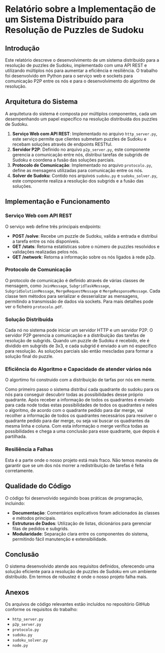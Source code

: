 # Relatório sobre a Implementação de um Sistema Distribuído para Resolução de Puzzles de Sudoku

## Introdução

Este relatório descreve o desenvolvimento de um sistema distribuído para a resolução de puzzles de Sudoku, implementado com uma API REST e utilizando múltiplos nós para aumentar a eficiência e resiliência. O trabalho foi desenvolvido em Python para o serviço web e sockets para comunicação P2P entre os nós e para o desenvolvimento do algoritmo de resolução.

## Arquitetura do Sistema

A arquitetura do sistema é composta por múltiplos componentes, cada um desempenhando um papel específico na resolução distribuída dos puzzles de Sudoku.

1. **Serviço Web com API REST**: Implementado no arquivo `http_server.py`, este serviço permite que clientes submetam puzzles de Sudoku e recebam soluções através de endpoints RESTful.
2. **Servidor P2P**: Definido no arquivo `p2p_server.py`, este componente gerencia a comunicação entre nós, distribui tarefas de subgrids de Sudoku e coordena a fusão das soluções parciais.
3. **Protocolo de Comunicação**: Implementado no arquivo `protocolo.py`, define as mensagens utilizadas para comunicação entre os nós.
4. **Solver de Sudoku**: Contido nos arquivos `sudoku.py` e `sudoku_solver.py`, este componente realiza a resolução dos subgrids e a fusão das soluções.

## Implementação e Funcionamento

### Serviço Web com API REST

O serviço web define três principais endpoints:

- **POST /solve**: Recebe um puzzle de Sudoku, valida a entrada e distribui a tarefa entre os nós disponíveis.
- **GET /stats**: Retorna estatísticas sobre o número de puzzles resolvidos e validações realizadas pelos nós.
- **GET /network**: Retorna a informação sobre os nós ligados à rede p2p.

### Protocolo de Comunicação

O protocolo de comunicação é definido através de várias classes de mensagem, como `JoinMessage`, `SubgridTaskMessage`, `SubgridSolutionMessage`, `MergeRequestMessage` e `MergeResponseMessage`. Cada classe tem métodos para serializar e desserializar as mensagens, permitindo a transmissão de dados via sockets. Para mais detalhes pode ver o ficheiro `protocolo.pdf`.

### Solução Distribuída

Cada nó no sistema pode iniciar um servidor HTTP e um servidor P2P. O servidor P2P gerencia a comunicação e a distribuição das tarefas de resolução de subgrids. Quando um puzzle de Sudoku é recebido, ele é dividido em subgrids de 3x3, e cada subgrid é enviado a um nó específico para resolução. As soluções parciais são então mescladas para formar a solução final do puzzle.

### Eficiência do Algoritmo e Capacidade de atender vários nós

O algortimo foi construido com a distribuição de tarfas por nós em mente.

Como primeiro passo o sistema distribuí cada quadrante do sudoku para os nós para conseguir descubrir todas as possibilidades desse próprio quadrante. Após receber a informação de todos os quadrantes é enviado para cada node todas estas possibilidades de todos os quadrantes e neles o algoritmo, de acordo com o quadrante pedido para dar merge, vai recolher a informação de todos os quadrantes necessários para resolver o quadrante pedido para dar merge, ou seja vai buscar os quadrantes da mesma linha e coluna. Com esta informação o merge verifica todas as possibilidades e chega a uma conclusão para esse quadrante, que depois é partilhada.

### Resiliência a Falhas

Esta é a parte onde o nosso projeto está mais fraco. Não temos maneira de garantir que se um dos nós morrer a redistribuição de tarefas é feita corretamente.

## Qualidade do Código

O código foi desenvolvido seguindo boas práticas de programação, incluindo:

- **Documentação**: Comentários explicativos foram adicionados às classes e métodos principais.
- **Estruturas de Dados**: Utilização de listas, dicionários para gerenciar filas de pedidos e subgrids.
- **Modularidade**: Separação clara entre os componentes do sistema, permitindo fácil manutenção e extensibilidade.

## Conclusão

O sistema desenvolvido atende aos requisitos definidos, oferecendo uma solução eficiente para a resolução de puzzles de Sudoku em um ambiente distribuído. Em termos de robustez é onde o nosso projeto falha mais.

## Anexos

Os arquivos de código relevantes estão incluídos no repositório GitHub conforme os requisitos do trabalho:

- `http_server.py`
- `p2p_server.py`
- `protocolo.py`
- `sudoku.py`
- `sudoku_solver.py`
- `node.py`
